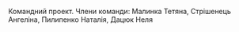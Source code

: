 Командний проект.
Члени команди: 
Малинка Тетяна,
Стрішенець Ангеліна, 
Пилипенко Наталія, 
Дацюк Неля
